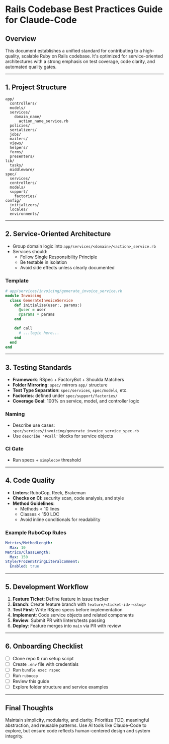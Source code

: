 # Rails Codebase Best Practices Guide for Claude-Code

## Overview
This document establishes a unified standard for contributing to a high-quality, scalable Ruby on Rails codebase. It's optimized for service-oriented architectures with a strong emphasis on test coverage, code clarity, and automated quality gates.

---

## 1. Project Structure
```
app/
  controllers/
  models/
  services/
    domain_name/
      action_name_service.rb
  policies/
  serializers/
  jobs/
  mailers/
  views/
  helpers/
  forms/
  presenters/
lib/
  tasks/
  middleware/
spec/
  services/
  controllers/
  models/
  support/
    factories/
config/
  initializers/
  locales/
  environments/
```

---

## 2. Service-Oriented Architecture
- Group domain logic into `app/services/<domain>/<action>_service.rb`
- Services should:
  - Follow Single Responsibility Principle
  - Be testable in isolation
  - Avoid side effects unless clearly documented

### Template
```ruby
# app/services/invoicing/generate_invoice_service.rb
module Invoicing
  class GenerateInvoiceService
    def initialize(user:, params:)
      @user = user
      @params = params
    end

    def call
      # ...logic here...
    end
  end
end
```

---

## 3. Testing Standards
- **Framework**: RSpec + FactoryBot + Shoulda Matchers
- **Folder Mirroring**: `spec/` mirrors `app/` structure
- **Test Type Separation**: `spec/services`, `spec/models`, etc.
- **Factories**: defined under `spec/support/factories/`
- **Coverage Goal**: 100% on service, model, and controller logic

### Naming
- Describe use cases: `spec/services/invoicing/generate_invoice_service_spec.rb`
- Use `describe '#call'` blocks for service objects

### CI Gate
- Run specs + `simplecov` threshold

---

## 4. Code Quality
- **Linters**: RuboCop, Reek, Brakeman
- **Checks on CI**: security scan, code analysis, and style
- **Method Guidelines**:
  - Methods < 10 lines
  - Classes < 150 LOC
  - Avoid inline conditionals for readability

### Example RuboCop Rules
```yaml
Metrics/MethodLength:
  Max: 10
Metrics/ClassLength:
  Max: 150
Style/FrozenStringLiteralComment:
  Enabled: true
```

---

## 5. Development Workflow
1. **Feature Ticket**: Define feature in issue tracker
2. **Branch**: Create feature branch with `feature/<ticket-id>-<slug>`
3. **Test First**: Write RSpec specs before implementation
4. **Implement**: Code service objects and related components
5. **Review**: Submit PR with linters/tests passing
6. **Deploy**: Feature merges into `main` via PR with review

---

## 6. Onboarding Checklist
- [ ] Clone repo & run setup script
- [ ] Create `.env` file with credentials
- [ ] Run `bundle exec rspec`
- [ ] Run `rubocop`
- [ ] Review this guide
- [ ] Explore folder structure and service examples

---

## Final Thoughts
Maintain simplicity, modularity, and clarity. Prioritize TDD, meaningful abstraction, and reusable patterns. Use AI tools like Claude-Code to explore, but ensure code reflects human-centered design and system integrity.

